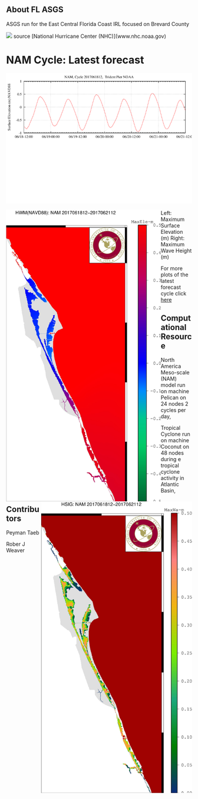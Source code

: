 ## About FL ASGS

ASGS run for the East Central Florida Coast IRL focused on Brevard County

<img src="http://www.nhc.noaa.gov/xgtwo/two_atl_2d0.png">
source [National Hurricane Center (NHC)](www.nhc.noaa.gov)


# NAM Cycle: Latest forecast

<p align="center">
  <img src="/EW_Trident_Pier.png">
</p>

<img align="left" src="/plot20001.jpg" height="790">
<img align="right" src="/plot30001.jpg" height="790" >
Left: Maximum Surface Elevation (m)   Right: Maximum Wave Height (m)

For more plots of the latest forecast cycle click [here](/latest/latest_cycle.md)

## Computational Resource
North America Meso-scale (NAM) model run on machine Pelican on 24 nodes 2 cycles per day, 

Tropical Cyclone run on machine Coconut on 48 nodes during e tropical cyclone activity in Atlantic Basin,
## Contributors

Peyman Taeb 

Rober J Weaver
